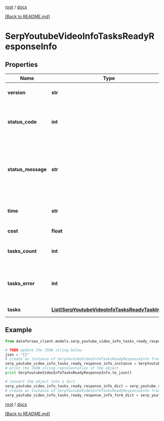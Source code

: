 [root](./../ "root") / [docs](./ "docs")

[[Back to README.md]](./../README.md "[Back to README.md]")

# SerpYoutubeVideoInfoTasksReadyResponseInfo

## Properties

Name | Type | Description | Notes
------------ | ------------- | ------------- | -------------
**version** | **str** | the current version of the API | [optional]
**status_code** | **int** | general status code you can find the full list of the response codes here | [optional]
**status_message** | **str** | general informational message you can find the full list of general informational messages here | [optional]
**time** | **str** | total execution time, seconds | [optional]
**cost** | **float** | total tasks cost, USD | [optional]
**tasks_count** | **int** | the number of tasks in the tasks array | [optional]
**tasks_error** | **int** | the number of tasks in the tasks array returned with an error | [optional]
**tasks** | [**List[SerpYoutubeVideoInfoTasksReadyTaskInfo]**](SerpYoutubeVideoInfoTasksReadyTaskInfo.md) | array of tasks | [optional]

## Example

```python
from dataforseo_client.models.serp_youtube_video_info_tasks_ready_response_info import SerpYoutubeVideoInfoTasksReadyResponseInfo

# TODO update the JSON string below
json = "{}"
# create an instance of SerpYoutubeVideoInfoTasksReadyResponseInfo from a JSON string
serp_youtube_video_info_tasks_ready_response_info_instance = SerpYoutubeVideoInfoTasksReadyResponseInfo.from_json(json)
# print the JSON string representation of the object
print SerpYoutubeVideoInfoTasksReadyResponseInfo.to_json()

# convert the object into a dict
serp_youtube_video_info_tasks_ready_response_info_dict = serp_youtube_video_info_tasks_ready_response_info_instance.to_dict()
# create an instance of SerpYoutubeVideoInfoTasksReadyResponseInfo from a dict
serp_youtube_video_info_tasks_ready_response_info_form_dict = serp_youtube_video_info_tasks_ready_response_info.from_dict(serp_youtube_video_info_tasks_ready_response_info_dict)
```

  

[root](./../ "root") / [docs](./ "docs")

[[Back to README.md]](./../README.md "[Back to README.md]")